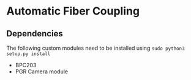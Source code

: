 # Automatic Fiber Coupling 

## Dependencies

The following custom modules need to be installed using `sudo python3 setup.py install`

- BPC203
- PGR Camera module

